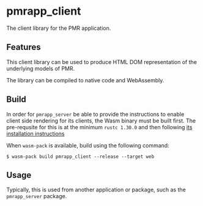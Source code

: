 # pmrapp\_client

The client library for the PMR application.

## Features

This client library can be used to produce HTML DOM representation of
the underlying models of PMR.

The library can be compiled to native code and WebAssembly.

## Build

In order for `pmrapp_server` be able to provide the instructions to
enable client side rendering for its clients, the Wasm binary must be
built first.  The pre-requsite for this is at the minimum `rustc 1.30.0`
and then following [its installation instructions](
https://rustwasm.github.io/docs/wasm-pack/)

When `wasm-pack` is available, build using the following command:

```console
$ wasm-pack build pmrapp_client --release --target web
```

## Usage

Typically, this is used from another application or package, such as
the `pmrapp_server` package.
